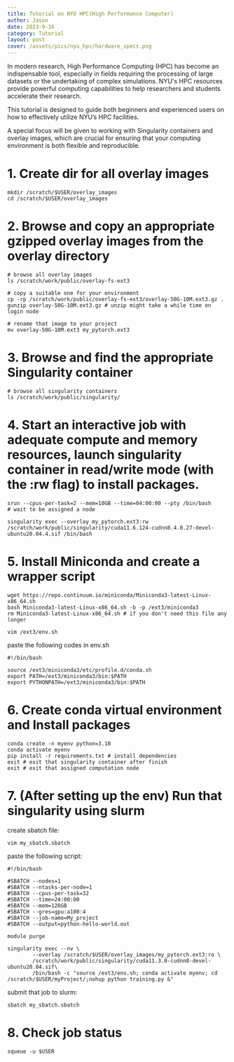 ```yaml
---
title: Tutorial on NYU HPC(High Performance Computer)
author: Jason
date: 2023-9-16
category: Tutorial
layout: post
cover: /assets/pics/nyu_hpc/hardware_specs.png
---
```

In modern research, High Performance Computing (HPC) has become an indispensable tool, especially in fields requiring the processing of large datasets or the undertaking of complex simulations. NYU's HPC resources provide powerful computing capabilities to help researchers and students accelerate their research.

This tutorial is designed to guide both beginners and experienced users on how to effectively utilize NYU’s HPC facilities.

A special focus will be given to working with Singularity containers and overlay images, which are crucial for ensuring that your computing environment is both flexible and reproducible.

# 1. Create dir for all overlay images
```shell
mkdir /scratch/$USER/overlay_images
cd /scratch/$USER/overlay_images
```
# 2. Browse and copy an appropriate gzipped overlay images from the overlay directory
```shell
# browse all overlay images 
ls /scratch/work/public/overlay-fs-ext3

# copy a suitable one for your environment
cp -rp /scratch/work/public/overlay-fs-ext3/overlay-50G-10M.ext3.gz .
gunzip overlay-50G-10M.ext3.gz # unzip might take a while time on login node

# rename that image to your project 
mv overlay-50G-10M.ext3 my_pytorch.ext3
```
# 3. Browse and find the appropriate Singularity container 
```shell
# browse all singularity containers
ls /scratch/work/public/singularity/
```
# 4. Start an interactive job with adequate compute and memory resources, launch singularity container in read/write mode (with the :rw flag) to install packages.
```shell
srun --cpus-per-task=2 --mem=10GB --time=04:00:00 --pty /bin/bash
# wait to be assigned a node

singularity exec --overlay my_pytorch.ext3:rw /scratch/work/public/singularity/cuda11.6.124-cudnn8.4.0.27-devel-ubuntu20.04.4.sif /bin/bash

```
# 5. Install Miniconda and create a wrapper script
```shell
wget https://repo.continuum.io/miniconda/Miniconda3-latest-Linux-x86_64.sh
bash Miniconda3-latest-Linux-x86_64.sh -b -p /ext3/miniconda3
rm Miniconda3-latest-Linux-x86_64.sh # if you don't need this file any longer

vim /ext3/env.sh
```
paste the following codes in env.sh
```shell
#!/bin/bash

source /ext3/miniconda3/etc/profile.d/conda.sh
export PATH=/ext3/miniconda3/bin:$PATH
export PYTHONPATH=/ext3/miniconda3/bin:$PATH
```
# 6. Create conda virtual environment and Install packages 
```shell
conda create -n myenv python=3.10
conda activate myenv
pip install -r requirements.txt # install dependencies
exit # exit that singularity container after finish
exit # exit that assigned computation node
```
# 7. (After setting up the env) Run that singularity using slurm
create sbatch file:
```shell
vim my_sbatch.sbatch
```
paste the following script:
```shell
#!/bin/bash

#SBATCH --nodes=1
#SBATCH --ntasks-per-node=1
#SBATCH --cpus-per-task=32
#SBATCH --time=24:00:00
#SBATCH --mem=128GB
#SBATCH --gres=gpu:a100:4
#SBATCH --job-name=My_project
#SBATCH --output=python-hello-world.out

module purge

singularity exec --nv \
	    --overlay /scratch/$USER/overlay_images/my_pytorch.ext3:ro \
	    /scratch/work/public/singularity/cuda11.3.0-cudnn8-devel-ubuntu20.04.sif\
	    /bin/bash -c "source /ext3/env.sh; conda activate myenv; cd /scratch/$USER/myProject/;nohup python training.py &"

```
submit that job to slurm:
```shell
sbatch my_sbatch.sbatch
```
# 8. Check job status
```shell
squeue -u $USER
```
